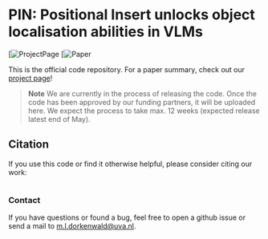 #  PIN: Positional Insert unlocks object localisation abilities in VLMs

[![ProjectPage]()
[![Paper]()

This is the official code repository. For a paper summary, check out our [project page]()!

> **Note**
> We are currently in the process of releasing the code. Once the code has been approved by our funding partners, it will be uploaded here. We expect the process to take max. 12 weeks (expected release latest end of May). 


## Citation

If you use this code or find it otherwise helpful, please consider citing our work:
```bibtex

```

### Contact

If you have questions or found a bug, feel free to open a github issue or send a mail to m.l.dorkenwald@uva.nl. 
